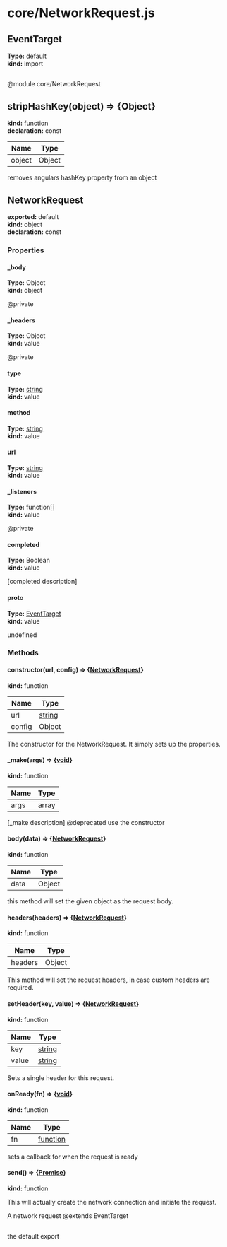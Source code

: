 # core/NetworkRequest.js  
  
## EventTarget              
  
**Type:** default              
**kind:** import              
  
  
##             
  
  
@module core/NetworkRequest        
## stripHashKey(object) => {Object}          
  
**kind:** function          
**declaration:** const          
  
| Name | Type |            
|------|------|            
| object | Object |          
  
removes angulars hashKey property from an object      
## NetworkRequest        
  
**exported:** default        
**kind:** object        
**declaration:** const        
### Properties        
  
#### _body          
  
**Type:** Object          
**kind:** object          
  
@private        
#### _headers          
  
**Type:** Object          
**kind:** value          
  
@private        
#### type          
  
**Type:** [string](https://developer.mozilla.org/en-US/docs/Web/JavaScript/Reference/Global_Objects/String)          
**kind:** value          
  
  
#### method          
  
**Type:** [string](https://developer.mozilla.org/en-US/docs/Web/JavaScript/Reference/Global_Objects/String)          
**kind:** value          
  
  
#### url          
  
**Type:** [string](https://developer.mozilla.org/en-US/docs/Web/JavaScript/Reference/Global_Objects/String)          
**kind:** value          
  
  
#### _listeners          
  
**Type:** function[]          
**kind:** value          
  
@private        
#### completed          
  
**Type:** Boolean          
**kind:** value          
  
[completed description]        
#### __proto__          
  
**Type:** [EventTarget](core/EventTarget.js#EventTarget)          
**kind:** value          
  
undefined        
### Methods        
  
#### constructor(url, config) => {[NetworkRequest](core/NetworkRequest.js#NetworkRequest)}          
  
**kind:** function          
  
| Name | Type |            
|------|------|            
| url | [string](https://developer.mozilla.org/en-US/docs/Web/JavaScript/Reference/Global_Objects/String) |          
| config | Object |          
  
The constructor for the NetworkRequest. It simply sets up the properties.        
  
#### _make(args) => {[void](https://developer.mozilla.org/en-US/docs/Web/JavaScript/Reference/Global_Objects/undefined)}          
  
**kind:** function          
  
| Name | Type |            
|------|------|            
| args | array |          
  
[_make description]  @deprecated use the constructor        
  
#### body(data) => {[NetworkRequest](core/NetworkRequest.js#NetworkRequest)}          
  
**kind:** function          
  
| Name | Type |            
|------|------|            
| data | Object |          
  
this method will set the given object as the request body.        
  
#### headers(headers) => {[NetworkRequest](core/NetworkRequest.js#NetworkRequest)}          
  
**kind:** function          
  
| Name | Type |            
|------|------|            
| headers | Object |          
  
This method will set the request headers, in case custom headers are required.        
  
#### setHeader(key, value) => {[NetworkRequest](core/NetworkRequest.js#NetworkRequest)}          
  
**kind:** function          
  
| Name | Type |            
|------|------|            
| key | [string](https://developer.mozilla.org/en-US/docs/Web/JavaScript/Reference/Global_Objects/String) |          
| value | [string](https://developer.mozilla.org/en-US/docs/Web/JavaScript/Reference/Global_Objects/String) |          
  
Sets a single header for this request.        
  
#### onReady(fn) => {[void](https://developer.mozilla.org/en-US/docs/Web/JavaScript/Reference/Global_Objects/undefined)}          
  
**kind:** function          
  
| Name | Type |            
|------|------|            
| fn | [function](https://developer.mozilla.org/en-US/docs/Web/JavaScript/Reference/Global_Objects/Function/prototype) |          
  
sets a callback for when the request is ready        
  
#### send() => {[Promise](https://developer.mozilla.org/en-US/docs/Web/JavaScript/Reference/Global_Objects/Promise)}          
  
**kind:** function          
  
This will actually create the network connection and initiate the request.        
  
A network request @extends EventTarget    
##       
  
  
the default export